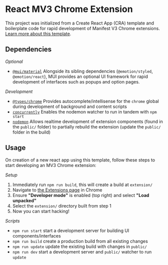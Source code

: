 # React MV3 Chrome Extension #
This project was initialized from a Create React App (CRA) template and boilerplate code for rapid development of Manifest V3 Chrome extensions. [Learn more about this template](https://github.com/lewxdev/cra-template-mv3-chrome-extension).

## Dependencies ##
*Optional*
+ [`@mui/material`](https://mui.com/) Alongside its sibling dependencies (`@emotion/styled`, `@emotion/react`), MUI provides an optional UI framework for rapid development of interfaces such as popups and option pages.

*Development*
+ [`@types/chrome`](https://www.npmjs.com/package/@types/chrome) Provides autocomplete/intellisense for the `chrome` global during development of background and content scripts
+ [`concurrently`](https://www.npmjs.com/package/concurrently) Enables the nodemon watcher to run in tandem with `npm start`
+ [`nodemon`](https://www.npmjs.com/package/nodemon) Allows realtime development of extension components (found in the `public/` folder) to partially rebuild the extension (update the `public/` folder in the build)

## Usage ##
On creation of a new react app using this template, follow these steps to start developing an MV3 Chrome extension:

*Setup*
1. Immediately run `npm run build`, this will create a build at `extension/`
2. Navigate to [the Extensions page](chrome://extensions) in Chrome
3. Ensure **"Developer mode"** is enabled (top right) and select **"Load unpacked"**
4. Select the `extension/` directory built from step 1
5. Now you can start hacking!

*Scripts*
+ `npm run start` start a development server for building UI components/interfaces
+ `npm run build` create a production build from all existing changes
+ `npm run update` update the existing build with changes in `public/`
+ `npm run dev` start a development server and `public/` watcher to run `update`
